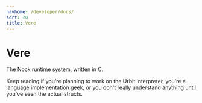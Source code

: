 ```yaml
---
navhome: /developer/docs/
sort: 20
title: Vere
---
```


# Vere

The Nock runtime system, written in C.

Keep reading if you're planning to work on the Urbit interpreter, you're a 
language implementation geek, or you don't really understand anything until 
you've seen the actual structs.

<list/>
